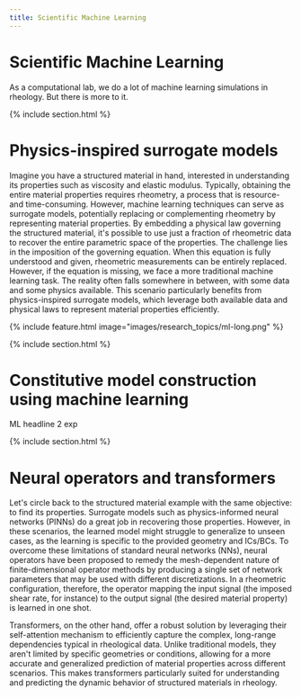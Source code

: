 ```yaml
---
title: Scientific Machine Learning
---
```


# <i class="fas ml"></i>Scientific Machine Learning


As a computational lab, we do a lot of machine learning simulations in rheology. But there is more to it.


{% include section.html %}

# Physics-inspired surrogate models


Imagine you have a structured material in hand, interested in understanding its properties such as viscosity and elastic modulus. Typically, obtaining the entire material properties requires rheometry, a process that is resource- and time-consuming. However, machine learning techniques can serve as surrogate models, potentially replacing or complementing rheometry by representing material properties. By embedding a physical law governing the structured material, it's possible to use just a fraction of rheometric data to recover the entire parametric space of the properties. The challenge lies in the imposition of the governing equation. When this equation is fully understood and given, rheometric measurements can be entirely replaced. However, if the equation is missing, we face a more traditional machine learning task. The reality often falls somewhere in between, with some data and some physics available. This scenario particularly benefits from physics-inspired surrogate models, which leverage both available data and physical laws to represent material properties efficiently.

{%
  include feature.html
  image="images/research_topics/ml-long.png"
%}

{% include section.html %}

# Constitutive model construction using machine learning

ML headline 2 exp

{% include section.html %}

# Neural operators and transformers 

Let's circle back to the structured material example with the same objective: to find its properties. Surrogate models such as physics-informed neural networks (PINNs) do a great job in recovering those properties. However, in these scenarios, the learned model might struggle to generalize to unseen cases, as the learning is specific to the provided geometry and ICs/BCs. To overcome these limitations of standard neural networks (NNs), neural operators have been proposed to remedy the mesh-dependent nature of finite-dimensional operator methods by producing a single set of network parameters that may be used with different discretizations. In a rheometric configuration, therefore, the operator mapping the input signal (the imposed shear rate, for instance) to the output signal (the desired material property) is learned in one shot.

Transformers, on the other hand, offer a robust solution by leveraging their self-attention mechanism to efficiently capture the complex, long-range dependencies typical in rheological data. Unlike traditional models, they aren't limited by specific geometries or conditions, allowing for a more accurate and generalized prediction of material properties across different scenarios. This makes transformers particularly suited for understanding and predicting the dynamic behavior of structured materials in rheology.